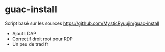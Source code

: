 # guac-install
Script basé sur les sources https://github.com/MysticRyuujin/guac-install
 - Ajout LDAP
 - Correctif droit root pour RDP
 - Un peu de trad fr

